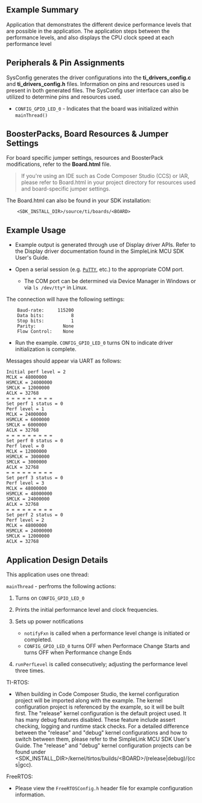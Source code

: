## Example Summary

Application that demonstrates the different device performance levels that are
possible in the application. The application steps between the performance
levels, and also displays the CPU clock speed at each performance level

## Peripherals & Pin Assignments

SysConfig generates the driver configurations into the __ti_drivers_config.c__
and __ti_drivers_config.h__ files. Information on pins and resources used
is present in both generated files. The SysConfig user interface can also be
utilized to determine pins and resources used.


* `CONFIG_GPIO_LED_0` - Indicates that the board was initialized within
`mainThread()`

## BoosterPacks, Board Resources & Jumper Settings

For board specific jumper settings, resources and BoosterPack modifications,
refer to the __Board.html__ file.

> If you're using an IDE such as Code Composer Studio (CCS) or IAR, please
refer to Board.html in your project directory for resources used and
board-specific jumper settings.

The Board.html can also be found in your SDK installation:

        <SDK_INSTALL_DIR>/source/ti/boards/<BOARD>

## Example Usage

* Example output is generated through use of Display driver APIs. Refer to the
Display driver documentation found in the SimpleLink MCU SDK User's Guide.

* Open a serial session (e.g. [`PuTTY`](http://www.putty.org/ "PuTTY's
Homepage"), etc.) to the appropriate COM port.
    * The COM port can be determined via Device Manager in Windows or via
`ls /dev/tty*` in Linux.

The connection will have the following settings:
```
    Baud-rate:     115200
    Data bits:          8
    Stop bits:          1
    Parity:          None
    Flow Control:    None
```

* Run the example. `CONFIG_GPIO_LED_0` turns ON to indicate driver
initialization is complete.

Messages should appear via UART as follows:
```
Initial perf level = 2
MCLK = 48000000
HSMCLK = 24000000
SMCLK = 12000000
ACLK = 32768
= = = = = = = = =
Set perf 1 status = 0
Perf level = 1
MCLK = 24000000
HSMCLK = 6000000
SMCLK = 6000000
ACLK = 32768
= = = = = = = = =
Set perf 0 status = 0
Perf level = 0
MCLK = 12000000
HSMCLK = 3000000
SMCLK = 3000000
ACLK = 32768
= = = = = = = = =
Set perf 3 status = 0
Perf level = 3
MCLK = 48000000
HSMCLK = 48000000
SMCLK = 24000000
ACLK = 32768
= = = = = = = = =
Set perf 2 status = 0
Perf level = 2
MCLK = 48000000
HSMCLK = 24000000
SMCLK = 12000000
ACLK = 32768
```

## Application Design Details

This application uses one thread:

`mainThread` - perfroms the following actions:

1. Turns on `CONFIG_GPIO_LED_0`

2. Prints the initial performance level and clock frequencies.

3. Sets up power notifications
    * `notifyFxn` is called when a performance level change is initiated or
completed.
    * `CONFIG_GPIO_LED_0` turns OFF when Performace Change Starts and turns OFF
when Performance change Ends

4. `runPerfLevel` is called consecutively; adjusting the performance level
three times.

TI-RTOS:

* When building in Code Composer Studio, the kernel configuration project will
be imported along with the example. The kernel configuration project is
referenced by the example, so it will be built first. The "release" kernel
configuration is the default project used. It has many debug features disabled.
These feature include assert checking, logging and runtime stack checks. For a
detailed difference between the "release" and "debug" kernel configurations and
how to switch between them, please refer to the SimpleLink MCU SDK User's
Guide. The "release" and "debug" kernel configuration projects can be found
under &lt;SDK_INSTALL_DIR&gt;/kernel/tirtos/builds/&lt;BOARD&gt;/(release|debug)/(ccs|gcc).

FreeRTOS:

* Please view the `FreeRTOSConfig.h` header file for example configuration
information.
